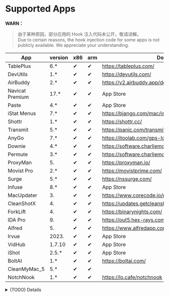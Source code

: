# Supported Apps
**WARN：**
> 由于某种原因，部分应用的 Hook 注入代码未公开，敬请谅解。  
> Due to certain reasons, the hook injection code for some apps is not publicly available. We appreciate your understanding.  


| App             | version | x86 | arm | Download                                             | SIP | Author   |
|-----------------|---------|-----|-----|------------------------------------------------------|-----|----------|
| TablePlus       | 6.*     | ✔   | ✔   | https://tableplus.com/                               |     |          |
| DevUtils        | 1.*     | ✔   | ✔   | https://devutils.com/                                |     |          |
| AirBuddy        | 2.*     | ✔   | ✔   | https://v2.airbuddy.app/download                     |     |          |
| Navicat Premium | 17.*    | ✔   | ✔   | App Store                                            |     |          |
| Paste           | 4.*     | ✔   | ✔   | App Store                                            |     | Hokkaido |
| iStat Menus     | 7.*     | ✔   | ✔   | https://bjango.com/mac/istatmenus/                   |     | Hokkaido |
| Shottr          | 1.*     | ✔   | ✔   | https://shottr.cc/                                   |     | Hokkaido |
| Transmit        | 5.*     | ✔   | ✔   | https://panic.com/transmit/#download                 |     |          |
| AnyGo           | 7.*     | ✔   | ✔   | https://itoolab.com/gps-location-changer/            |     |          |
| Downie          | 4.*     | ✔   | ✔   | https://software.charliemonroe.net/downie/           |     |          |
| Permute         | 3.*     | ✔   | ✔   | https://software.charliemonroe.net/permute/          |     |          |
| ProxyMan        | 5.      | ✔   | ✔   | https://proxyman.io/                                 | ON  |          |
| Movist Pro      | 2.*     | ✔   | ✔   | https://movistprime.com/                             |     |          |
| Surge           | 5.*     | ✔   | ✔   | https://nssurge.com/                                 | ON  |          |
| Infuse          | 8.*     | ✔   | ✔   | App Store                                            |     |          |
| MacUpdater      | 3.      | ✔   | ✔   | https://www.corecode.io/macupdater/#download         |     |          |
| CleanShotX      | 4.      | ✔   | ✔   | https://updates.getcleanshot.com/v3/                 |     |          |
| ForkLift        | 4.      | ✔   | ✔   | https://binarynights.com/                            | ON  |          |
| IDA Pro         | 9.      | ✔   | ✔   | https://out5.hex-rays.com/beta90_6ba923/             |     | alula    |
| Alfred          | 5.      | ✔   | ✔   | https://www.alfredapp.com/app/update5/prerelease.xml | ON  | weizi    |
| Irvue           | 2023.   | ✔   | ✔   | App Store                                            | ON  | weizi    |
| VidHub          | 1.7.10  | ✔   | ✔   | App Store                                            | ON  | weizi    |
| iShot          | 2.5.*  | ✔   | ✔   | App Store                                            | ON  | weizi    |
| BoltAI          | 1.*  | ✔   | ✔   | https://boltai.com/                                    | ON  |     |
| CleanMyMac_5    | 5.*  | ✔   | ✔   |                                                    | ON  |     |
| NotchNook       | 1.*     | ✔   | ✔   | https://lo.cafe/notchnook                            | ON  | NKR00711    |
<details>
  <summary>(TODO) Details</summary>
</details>
